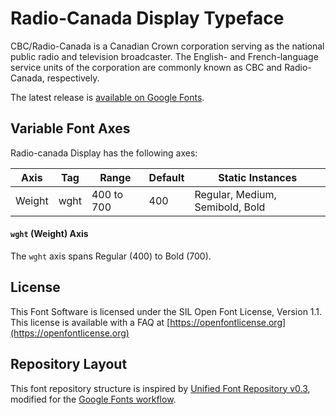
# Radio-Canada Display Typeface


CBC/Radio-Canada is a Canadian Crown corporation serving as the national public radio and television broadcaster. The English- and French-language service units of the corporation are commonly known as CBC and Radio-Canada, respectively. 

The latest release is [available on Google Fonts](https://fonts.google.com/specimen/Radio+Canada+Display).

## Variable Font Axes

Radio-canada Display has the following axes:

Axis | Tag | Range | Default | Static Instances
--- | --- | --- | --- | ---
Weight | wght | 400 to 700 | 400 | Regular, Medium, Semibold, Bold

#### `wght` (Weight) Axis

The `wght` axis spans Regular (400) to Bold (700).

## License

This Font Software is licensed under the SIL Open Font License, Version 1.1.
This license is available with a FAQ at [https://openfontlicense.org](https://openfontlicense.org)

## Repository Layout

This font repository structure is inspired by [Unified Font Repository v0.3](https://github.com/unified-font-repository/Unified-Font-Repository), modified for the [Google Fonts workflow](https://github.com/googlefonts/Unified-Font-Repository).